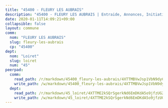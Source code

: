 ```yaml
---
title: "45400 - FLEURY LES AUBRAIS"
description: "45400 - FLEURY LES AUBRAIS | Entraide, Annonces, Initiatives"
date: 2020-01-11T14:09:21+09:00
collapsible: false
layout: commune
comm:
  nom: "FLEURY LES AUBRAIS"
  slug: fleury-les-aubrais
  cp: "45400"
dept:
  nom: "Loiret"
  slug: loiret
  num: "45"
peerpad:
  comm:
    read_path: /r/markdown/45400_fleury-les-aubrais/4XTTMBVwJsp1VbN9dyChBDR1J8kYfJxJiVHZ1eCXPDwzjc9Ss
    write_path: /w/markdown/45400_fleury-les-aubrais/4XTTMBVwJsp1VbN9dyChBDR1J8kYfJxJiVHZ1eCXPDwzjc9Ss-K3TgUSDARyn4fq1eNC53CwZXJbMLPjaAy66q7NjYH2C3gy7U6KeSJvYun4RrBvmHR2qgdjXtFMTdHFXSMun3qZXj2zt2GhLigWWkoBjukesS4h6eV3twufXWYu1zX3458c5vVhmm
  dept:
    read_path: /r/markdown/45_loiret/4XTTME2kSQrSgerkNd6EmDKdA5o9jfzUG2SAG8C2qVYb3YXN4
    write_path: /w/markdown/45_loiret/4XTTME2kSQrSgerkNd6EmDKdA5o9jfzUG2SAG8C2qVYb3YXN4-K3TgULpEDoP6p5UphGUnEGQQDb2AQTj81Z2trE1ZVsdtBZSXUbkVLE9oEias3DdMz5vmgxRH8ErfnuyVj2VYfJxxhBMoq5ZxQCDrb2jTVFkww5uEThgDKwT8pF9LfJGTpqNraKjJ
---
```



